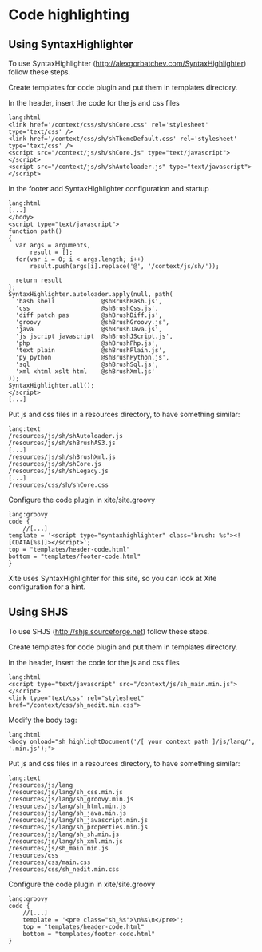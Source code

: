 
Code highlighting
=================

Using SyntaxHighlighter
-----------------------

To use SyntaxHighlighter (<http://alexgorbatchev.com/SyntaxHighlighter>) follow these steps.

Create templates for code plugin and put them in templates directory.

In the header, insert the code for the js and css files

    lang:html
    <link href='/context/css/sh/shCore.css' rel='stylesheet' type='text/css' />
    <link href='/context/css/sh/shThemeDefault.css' rel='stylesheet' type='text/css' />
    <script src="/context/js/sh/shCore.js" type="text/javascript"></script>
    <script src="/context/js/sh/shAutoloader.js" type="text/javascript"></script>

In the footer add SyntaxHighlighter configuration and startup

    lang:html
    [...]
    </body>
    <script type="text/javascript">
    function path()
    {
      var args = arguments,
          result = [];
      for(var i = 0; i < args.length; i++)
          result.push(args[i].replace('@', '/context/js/sh/'));

      return result
    };
    SyntaxHighlighter.autoloader.apply(null, path(
      'bash shell             @shBrushBash.js',
      'css                    @shBrushCss.js',
      'diff patch pas         @shBrushDiff.js',
      'groovy                 @shBrushGroovy.js',
      'java                   @shBrushJava.js',
      'js jscript javascript  @shBrushJScript.js',
      'php                    @shBrushPhp.js',
      'text plain             @shBrushPlain.js',
      'py python              @shBrushPython.js',
      'sql                    @shBrushSql.js',
      'xml xhtml xslt html    @shBrushXml.js'
    ));
    SyntaxHighlighter.all();
    </script>
    [...]

    
Put js and css files in a resources directory, to have something similar:

    lang:text
    /resources/js/sh/shAutoloader.js
    /resources/js/sh/shBrushAS3.js
    [...]
    /resources/js/sh/shBrushXml.js
    /resources/js/sh/shCore.js
    /resources/js/sh/shLegacy.js
    [...]
    /resources/css/sh/shCore.css


Configure the code plugin in xite/site.groovy

    lang:groovy
    code {
        //[...]
    template = '<script type="syntaxhighlighter" class="brush: %s"><![CDATA[%s]]></script>';
    top = "templates/header-code.html"
    bottom = "templates/footer-code.html"
    }

Xite uses SyntaxHighlighter for this site, so you can look at Xite configuration for a hint.



Using SHJS
----------

To use SHJS (<http://shjs.sourceforge.net>) follow these steps.

Create templates for code plugin and put them in templates directory.

In the header, insert the code for the js and css files

    lang:html
    <script type="text/javascript" src="/context/js/sh_main.min.js"></script>
    <link type="text/css" rel="stylesheet" href="/context/css/sh_nedit.min.css">

Modify the body tag:

    lang:html
    <body onload="sh_highlightDocument('/[ your context path ]/js/lang/', '.min.js');">
    
Put js and css files in a resources directory, to have something similar:

    lang:text
    /resources/js/lang
    /resources/js/lang/sh_css.min.js
    /resources/js/lang/sh_groovy.min.js
    /resources/js/lang/sh_html.min.js
    /resources/js/lang/sh_java.min.js
    /resources/js/lang/sh_javascript.min.js
    /resources/js/lang/sh_properties.min.js
    /resources/js/lang/sh_sh.min.js
    /resources/js/lang/sh_xml.min.js
    /resources/js/sh_main.min.js
    /resources/css
    /resources/css/main.css
    /resources/css/sh_nedit.min.css

Configure the code plugin in xite/site.groovy

    lang:groovy
    code {
        //[...]
        template = '<pre class="sh_%s">\n%s\n</pre>';
        top = "templates/header-code.html"
        bottom = "templates/footer-code.html"
    }


